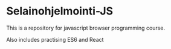 # Selainohjelmointi-JS
This is a  repository for javascript browser programming course.

Also includes practising ES6 and React
